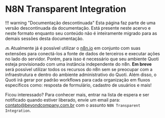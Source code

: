 # N8N Transparent Integration

!!! warning "Documentação descontinuada"
    Esta página faz parte de uma versão descontinuada da documentação. Está presente neste acervo e neste formato enquanto seu conteúdo não é inteiramente migrado para as demais sessões desta documentação.






🔜 Atualmente já é possível utilizar o [n8n.io](https://n8n.io) em conjunto com suas extensões para conectá-los a fonte de dados de terceiros e executar ações no lado do servidor. Porém, para isso é necessário que seu ambiente Quoti esteja provisionado com uma instância independente do n8n. **Em breve** será possível utilizar todos os recursos do n8n sem se preocupar com a infraestrutura e dentro do ambiente administrativo do Quoti. Além disso, o Quoti irá gerar por padrão workflows para cada organização em fluxos específicos como: resposta de formulário, cadastro de usuários e mais!



Ficou interessado? Para conhecer mais, entrar na lista de espera e ser notificado quando estiver liberado, envie um email para: [contato@beyondcompany.com.br](mailto:contato@beyondcompany.com.br) com o assunto `N8N Transparent Integration`.
